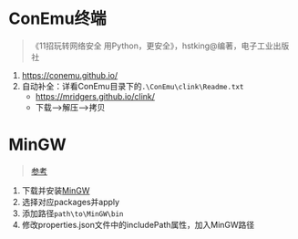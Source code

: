 # ConEmu终端
>《11招玩转网络安全 用Python，更安全》，hstking@编著，电子工业出版社
1. https://conemu.github.io/
2. 自动补全：详看ConEmu目录下的`.\ConEmu\clink\Readme.txt`
    + https://mridgers.github.io/clink/
    + 下载-->解压-->拷贝


# MinGW
> [参考](https://blog.csdn.net/qq_38080117/article/details/78022390)
1. 下载并安装[MinGW](http://www.mingw.org/)
2. 选择对应packages并apply
3. 添加路径```path\to\MinGW\bin```
4. 修改properties.json文件中的includePath属性，加入MinGW路径